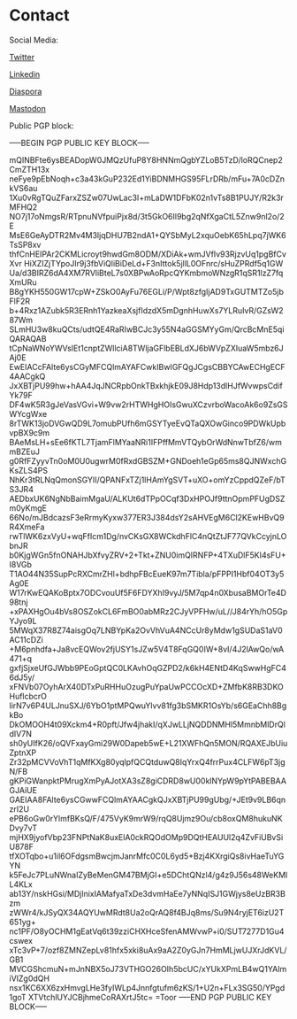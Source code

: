 # Contact


Social Media:

[Twitter](https://twitter.com/mkrzmr)

[Linkedin](https://www.linkedin.com/in/mkurzmeier/)

[Diaspora](https://diaspora.schoenf.de/people/d0db7ba01a3701368e10543d7ebdface)

[Mastodon](https://makerdon.org/@mkrzmr)

Public PGP block:

—–BEGIN PGP PUBLIC KEY BLOCK—–

mQINBFte6ysBEADopW0JMQzUfuP8Y8HNNmQgbYZLoB5TzD/loRQCnep2CmZTH13x
neFye9pEbNoqh+c3a43kGuP232Ed1YiBDNMHGS95FLrDRb/mFu+7A0cDZnkVS6au
1Xu0vRgTQuZFarxZSZw07UwLac3I+mLaDW1DFbK02n1vTs8B1PUJY/R2k3rMFHQ2
NO7j17oNmgsR/RTpnuNVfpuiPjx8d/3t5GkO6Il9bg2qNfXgaCtL5Znw9nl2o/2E
MsE6GeAyDTR2Mv4M3ljqDHU7B2ndA1+QYSbMyL2xquOebK65hLpq7jWK6TsSP8xv
thfCnHEIPAr2CKMLicroyt9hwdGm8ODM/XDiAk+wmJVfIv93RjzvUq1pgBfCvXvr
HiXZIZjTYpoJIr9j3fbViQliBiDeLd+F3nIttok5jllL0OFnrc/sHuZPRdf5q1GW
Ua/d3BIRZ6dA4XM7RVliBteL7s0XBPwAoRpcQYKmbmoWNzgR1qSR1lzZ7fqXmURu
B8gYKH550GW17cpW+ZSkO0AyFu76EGLi/P/Wpt8zfgIjAD9TxGUTMTZo5jbFlF2R
b+4Rxz1AZubk5R3ERnh1YazkeaXsjfIdzdX5mDgnhHuwXs7YLRuIvR/GZsW287Wm
SLmHU3w8kuQCts/udtQE4RaRIwBCJc3y55N4aGGSMYyGm/QrcBcMnE5qiQARAQAB
tCpNaWNoYWVsIEt1cnptZWllciA8TWljaGFlbEBLdXJ6bWVpZXIuaW5mbz6JAj0E
EwEIACcFAlte6ysCGyMFCQlmAYAFCwkIBwIGFQgJCgsCBBYCAwECHgECF4AACgkQ
JxXBTjPU99hw+hAA4JqJNCRpbOnkTBxkhjkE09J8Hdp13dlHJfWvwpsCdifYk79F
DF4wK5R3gJeVasVGvi+W9vw2rHTWHgHOIsGwuXCzvrboWacoAk6o9ZsGSWYcgWxe
8rTWK13joDVGwQD9L7omubPUfh6mGSYTyeEvQTaQXOwGinco9PDWkUpbvpBX9c9m
BAeMsLH+sEe6fKTL7TjamFlMYaaNRi1IFPffMmVTQybOrWdNnwTbfZ6/wmmBZEuJ
g0RfFZyyvTn0oM0U0ugwrM0fRxdGBSZM+GNDoeh1eGp65ms8QJNWxchGKsZLS4PS
NhKr3tRLNqQmonSGYII/QPANFxTZj1lHAmYgSVT+uXO+omYzCppdQZeF/bTS3JR4
AEDbxUK6NgNbBaimMgaU/ALKUt6dTPpOCqf3DxHPOJf9ttnOpmPFUgDSZm0yKmgE
66No/mJBdcazsF3eRrmyKyxw377ER3J384dsY2sAHVEgM6Cl2KEwHBvQ9R4XmeFa
rwTlWK6zxVyU+wqFfIcm1Dg/nvCKsGX8WCkdhFlC4nQtZtJF77QVkCcyjnLObnJR
b0KjgWGn5fnONAHJbXfvyZRV+2+Tkt+ZNU0imQIRNFP+4TXuDlF5KI4sFU+I8VGb
T1AO44N35SupPcRXCmrZHl+bdhpFBcEueK97m7Tibla/pFPPI1Hbf04OT3y5Ag0E
W17rKwEQAKoBptx7ODCvouUf5F6FDYXhI9vyJ/5M7qp4n0XbusaBMOrTe4D98tnj
+xPAXHgOu4bVs8OSZokCL6FmBO0abMRz2CJyVPFHw/uL//J84rYh/hO5GpYJyo9L
5MWqX37R8Z74aisgOq7LNBYpKa2OvVhVuA4NCcUr8yMdw1gSUDaS1aV0AC11cDZi
+M6pnhdfa+Ja8vcEQWov2fjUSY1sJZw5V4T8FqGQ0IW+8vI/4J2lAwQo/wA471+q
gxfjSjxeUfGJWbb9PEoGptQC0LKAvhOqGZPD2/k6kH4ENtD4KqSwwHgFC46dJ5y/
xFNVb07OyhArX40DTxPuRHHuOzugPuYpaUwPCCOcXD+ZMfbK8RB3DKOHuflcbcrO
lirN7v6P4ULJnuSXJ/6YbO1ptMPQwuYlvv81fg3bSMKR1OsYb/s6GEaChh8BgkBo
DkOMOOH4t09Xckm4+R0pft/Jfw4jhakI/qXJwLLjNQDDNMHl5MmnbMlDrQldIV7N
sh0yUIfK26/oQVFxayGmi29W0Dapeb5wE+L21XWFhQn5MON/RQAXEJbUiuZptnXP
Zr32pMCVVoVhT1qMfKXg80yqlpfQCQtduwQ8IqYrxQ4frrPux4CLFW6pT3jgN/FB
gKPiGWanpktPMrugXmPyAJotXA3sZ8giCDRD8wU00klNYpW9pYtPABEBAAGJAiUE
GAEIAA8FAlte6ysCGwwFCQlmAYAACgkQJxXBTjPU99gUbg/+JEt9v9LB6qnzrI2U
ePB6oGw0rYlmfBKsQ/F/475VyK9mrW9/rqQ8Ujmz9Ou/cb8oxQM8hukuNKDvy7vT
mjHX9jyofVbp23FNPtNaK8uxElA0ckRQOdOMp9DQtHEAUUl2q4ZvFiUBvSiU878F
tfXOTqbo+u1il6OFdgsmBwcjmJanrMfc0C0L6yd5+Bzj4KXrgiQs8ivHaeTuYGYN
k5FeJc7PLuNWnaIZyBeMenGM47BMjGI+e5DChtQNzl4/g4z9J56s48WeKMlL4KLx
ab13Y/nskHGsi/MDjlnixIAMafyaTxDe3dvmHaEe7yNNqISJ1GWjys8eUzBR3Bzm
zWWr4/kJSyQX34AQYUwMRdt8Ua2oQrAQ8f4BJq8ms/Su9N4ryjET6izU2T651yg+
nc1PF/O8yOCHM1gEatVq6t39zziCHXHceSfenAMWvwP+i0/SUT7277D1Gu4cswex
xTc3vP+7/ozf8ZMNZepLv81hfx5xki8uAx9aA2Z0yGJn7HmMLjwUJXrJdKVL/GB1
MVCGShcmuN+mJnNBX5oJ73VTHGO26OIh5bcUC/xYUkXPmLB4wQ1YAImiVIZg0dQH
nsx1KC6XX6zxHmvgLHe3fyIWLp4Jnnfgtufm6zKS/1+U2n+FLx3SG50/YPgd1goT
XTVtchlUYJCBjhmeCoRAXrtJ5tc=
=Toor
—–END PGP PUBLIC KEY BLOCK—–
